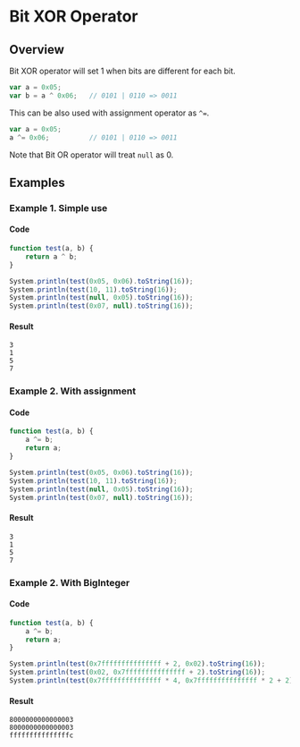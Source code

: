 # Bit XOR Operator

## Overview

Bit XOR operator will set 1 when bits are different for each bit.

```javascript
var a = 0x05;
var b = a ^ 0x06;   // 0101 | 0110 => 0011
```

This can be also used with assignment operator as `^=`.

```javascript
var a = 0x05;
a ^= 0x06;          // 0101 | 0110 => 0011
```

Note that Bit OR operator will treat `null` as 0.

## Examples

### Example 1. Simple use

#### Code

```javascript
function test(a, b) {
    return a ^ b;
}

System.println(test(0x05, 0x06).toString(16));
System.println(test(10, 11).toString(16));
System.println(test(null, 0x05).toString(16));
System.println(test(0x07, null).toString(16));
```

#### Result

```
3
1
5
7
```

### Example 2. With assignment

#### Code

```javascript
function test(a, b) {
    a ^= b;
    return a;
}

System.println(test(0x05, 0x06).toString(16));
System.println(test(10, 11).toString(16));
System.println(test(null, 0x05).toString(16));
System.println(test(0x07, null).toString(16));
```

#### Result

```
3
1
5
7
```

### Example 2. With BigInteger

#### Code

```javascript
function test(a, b) {
    a ^= b;
    return a;
}

System.println(test(0x7fffffffffffffff + 2, 0x02).toString(16));
System.println(test(0x02, 0x7fffffffffffffff + 2).toString(16));
System.println(test(0x7fffffffffffffff * 4, 0x7fffffffffffffff * 2 + 2).toString(16));
```

#### Result

```
8000000000000003
8000000000000003
fffffffffffffffc
```
